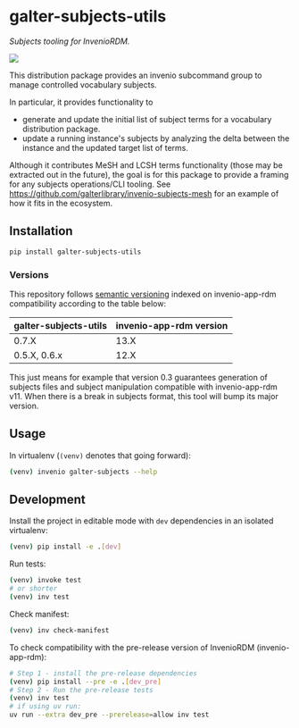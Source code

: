 # galter-subjects-utils

*Subjects tooling for InvenioRDM.*

<a href="https://pypi.org/project/galter-subjects-utils/">
  <img src="https://img.shields.io/pypi/v/galter-subjects-utils.svg">
</a>

This distribution package provides an invenio subcommand group to manage controlled vocabulary subjects.

In particular, it provides functionality to

- generate and update the initial list of subject terms for a vocabulary distribution package.
- update a running instance's subjects by analyzing the delta between the instance and the updated target list of terms.

Although it contributes MeSH and LCSH terms functionality (those may be extracted out in the future), the goal is for this package to provide a framing for any subjects operations/CLI tooling. See https://github.com/galterlibrary/invenio-subjects-mesh for an example
of how it fits in the ecosystem.

## Installation

```bash
pip install galter-subjects-utils
```

### Versions

This repository follows [semantic versioning](https://semver.org/) indexed on invenio-app-rdm compatibility according to the table below:

| galter-subjects-utils | invenio-app-rdm version |
| --------------------- | ----------------------- |
| 0.7.X                 | 13.X                    |
| 0.5.X, 0.6.x          | 12.X                    |

This just means for example that version 0.3 guarantees generation of subjects files and subject manipulation compatible with invenio-app-rdm v11. When there is a break in subjects format, this tool will bump its major version.

## Usage

In virtualenv (`(venv)` denotes that going forward):

```bash
(venv) invenio galter-subjects --help
```

## Development

Install the project in editable mode with `dev` dependencies in an isolated virtualenv:

```bash
(venv) pip install -e .[dev]
```

Run tests:

```bash
(venv) invoke test
# or shorter
(venv) inv test
```

Check manifest:

```bash
(venv) inv check-manifest
```

To check compatibility with the pre-release version of InvenioRDM (invenio-app-rdm):

```bash
# Step 1 - install the pre-release dependencies
(venv) pip install --pre -e .[dev_pre]
# Step 2 - Run the pre-release tests
(venv) inv test
# if using uv run:
uv run --extra dev_pre --prerelease=allow inv test
```
